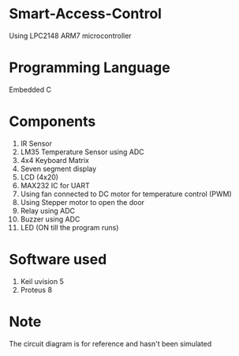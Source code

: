 # Smart-Access-Control
Using LPC2148 ARM7 microcontroller

# Programming Language
Embedded C

# Components
1. IR Sensor
2. LM35 Temperature Sensor using ADC
3. 4x4 Keyboard Matrix
4. Seven segment display
5. LCD (4x20)
6. MAX232 IC for UART
7. Using fan connected to DC motor for temperature control (PWM)
8. Using Stepper motor to open the door
9. Relay using ADC
10. Buzzer using ADC
11. LED (ON till the program runs)

# Software used
1. Keil uvision 5
2. Proteus 8 

# Note
The circuit diagram is for reference and hasn't been simulated
